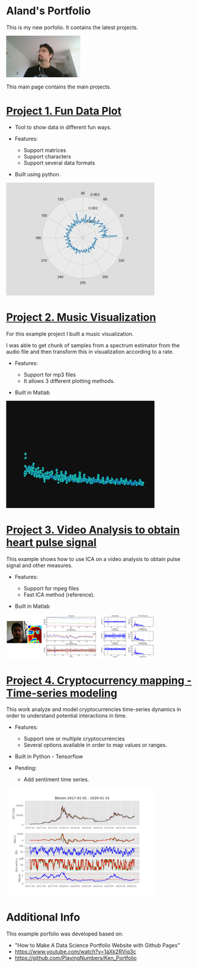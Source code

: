 # Aland's Portfolio
This is my new porfolio. It contains the latest projects.

<img src="images/WIN_20200526_09_47_36_Pro.jpg" alt="drawing" width="200"/>

This main page contains the main projects.

# [Project 1. Fun Data Plot](https://github.com/) 
* Tool to show data in different fun ways.
* Features:
  * Support matrices
  * Support characters 
  * Support several data formats

* Built using python. 

[//]: ![](/images/data_show.png) 
<img src="images/data_show.png" alt="drawing" width="400"/>

# [Project 2. Music Visualization](https://github.com/) 
For this example project I built a music visualization. 

I was able to get chunk of samples from a spectrum estimator from the audio file and then transform this in visualization according to a rate. 

* Features:
  * Support for mp3 files
  * It allows 3 different plotting methods.

* Built in Matlab

[//]: ![](/images/music_visual.png) 
<img src="images/music_visual.png" alt="drawing" width="400"/>

# [Project 3. Video Analysis to obtain heart pulse signal ](https://github.com/) 
This example shows how to use ICA on a video analysis to obtain pulse signal and other measures. 

* Features:
  * Support for mpeg files
  * Fast ICA method (reference).

* Built in Matlab

<img src="images/movie_ica_pulse.png" alt="drawing" width="400"/>

# [Project 4. Cryptocurrency mapping - Time-series modeling ](https://github.com/) 
This work analyze and model cryptocurrencies time-series dynamics in order to understand potential interactions in time. 

* Features:
  * Support one or multiple cryptocurrencies
  * Several options available in order to map values or ranges.

* Built in Python - Tensorflow

* Pending:
  * Add sentiment time series.

<img src="images/btc_time_series.png" alt="drawing" width="400"/>

# Additional Info
This example porfolio was developed based on:
* "How to Make A Data Science Portfolio Website with Github Pages"
* https://www.youtube.com/watch?v=1aXk2RViq3c
* https://github.com/PlayingNumbers/Ken_Portfolio
